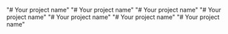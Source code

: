"# Your project name" 
"# Your project name" 
"# Your project name" 
"# Your project name" 
"# Your project name" 
"# Your project name" 
"# Your project name" 
